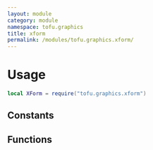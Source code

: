 ```yaml
---
layout: module
category: module
namespace: tofu.graphics
title: xform
permalink: /modules/tofu.graphics.xform/
---
```

# Usage

```lua
local XForm = require("tofu.graphics.xform")
```

## Constants

## Functions
